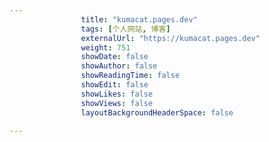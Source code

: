 ---
                title: "kumacat.pages.dev"
                tags: [个人网站, 博客]
                externalUrl: "https://kumacat.pages.dev"
                weight: 751
                showDate: false
                showAuthor: false
                showReadingTime: false
                showEdit: false
                showLikes: false
                showViews: false
                layoutBackgroundHeaderSpace: false
                ---

